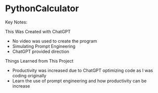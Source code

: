 # PythonCalculator

Key Notes:

This Was Created with ChatGPT
- No video was used to create the program
- Simulating Prompt Engineering
- ChatGPT provided direction

Things Learned from This Project
- Productivity was increased due to ChatGPT optimizing code as I was coding originally
- Learn the use of prompt engineering and how productivity can be increase
